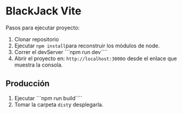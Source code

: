 # BlackJack Vite

Pasos para ejecutar proyecto:

1. Clonar repositorio
2. Ejecutar ```npm install```para reconstruir los mòdulos de node.
3. Correr el devServer ```npm run dev````
4. Abrir el proyecto en: ```http://localhost:3000```o desde el enlace que muestra la consola.

## Producción

1. Ejecutar ```npm run build````
2. Tomar la carpeta ```dist```y desplegarla.
